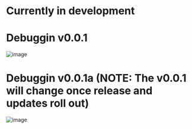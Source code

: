# Currently in development
# Debuggin v0.0.1
![image](https://user-images.githubusercontent.com/61568620/136842720-ed795e3c-a02b-422c-9a78-1342dfe2ff23.png)
# Debuggin v0.0.1a (NOTE: The v0.0.1 will change once release and updates roll out)
![image](https://user-images.githubusercontent.com/61568620/137182721-ee3c8aa6-8c7f-47da-b50b-9c956f24bead.png)
